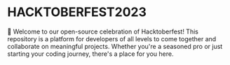 # HACKTOBERFEST2023
🎉 Welcome to our open-source celebration of Hacktoberfest! This repository is a platform for developers of all levels to come together and collaborate on meaningful projects. Whether you're a seasoned pro or just starting your coding journey, there's a place for you here.
